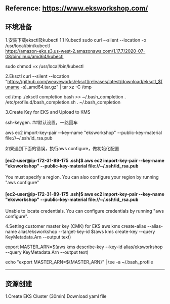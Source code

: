 Reference: 
https://www.eksworkshop.com/
------------------------------
环境准备
------------------------------
1.安装下载eksctl及kubectl
1.1	Kubectl
sudo curl --silent --location -o /usr/local/bin/kubectl \
https://amazon-eks.s3.us-west-2.amazonaws.com/1.17.7/2020-07-08/bin/linux/amd64/kubectl

sudo chmod +x /usr/local/bin/kubectl

2.Eksctl
curl --silent --location "https://github.com/weaveworks/eksctl/releases/latest/download/eksctl_$(uname -s)_amd64.tar.gz" | tar xz -C /tmp

cd /tmp
./eksctl completion bash >> ~/.bash_completion
. /etc/profile.d/bash_completion.sh
. ~/.bash_completion

3.Create Key for EKS and Upload to KMS

ssh-keygen. ##默认设置，一路回车

aws ec2 import-key-pair --key-name "eksworkshop" --public-key-material file://~/.ssh/id_rsa.pub

如果遇到下面的错误，执行aws configure，做初始化配置
#### [ec2-user@ip-172-31-89-175 .ssh]$ aws ec2 import-key-pair --key-name "eksworkshop" --public-key-material file://~/.ssh/id_rsa.pub
You must specify a region. You can also configure your region by running "aws configure"
#### [ec2-user@ip-172-31-89-175 .ssh]$ aws ec2 import-key-pair --key-name "eksworkshop" --public-key-material file://~/.ssh/id_rsa.pub
Unable to locate credentials. You can configure credentials by running "aws configure".

4.Setting customer master key (CMK) for EKS
aws kms create-alias --alias-name alias/eksworkshop --target-key-id $(aws kms create-key --query KeyMetadata.Arn --output text)

export MASTER_ARN=$(aws kms describe-key --key-id alias/eksworkshop --query KeyMetadata.Arn --output text)

echo "export MASTER_ARN=${MASTER_ARN}" | tee -a ~/.bash_profile

------------------------------
资源创建
------------------------------
1.Create EKS Cluster (30min)
Download yaml file


